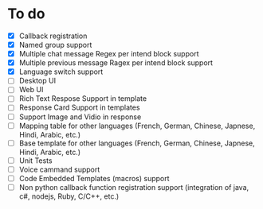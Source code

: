 # To do
- [x] Callback registration 
- [x] Named group support 
- [x] Multiple chat message Regex per intend block support 
- [x] Multiple previous message Ragex per intend block support 
- [x] Language switch support
- [ ] Desktop UI
- [ ] Web UI
- [ ] Rich Text Respose Support in template
- [ ] Response Card Support in templates
- [ ] Support Image and Vidio in response 
- [ ] Mapping table for other languages (French, German, Chinese, Japnese, Hindi, Arabic, etc.)
- [ ] Base template for other languages (French, German, Chinese, Japnese, Hindi, Arabic, etc.)
- [ ] Unit Tests
- [ ] Voice cammand support
- [ ] Code Embedded Templates (macros) support 
- [ ] Non python callback function registration support (integration of java, c#, nodejs, Ruby, C/C++, etc.)
